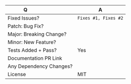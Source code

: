 <!--
Before making a PR, please read our contributing guidelines
https://github.com/babel/babel/blob/master/CONTRIBUTING.md

For issue references: Add a comma-separated list of a [closing word](https://help.github.com/articles/closing-issues-via-commit-messages/) followed by the ticket number fixed by the PR. (it should be underlined in the preview if done correctly)

If you are making a change that should have a docs update: submit another PR to https://github.com/babel/website
-->

| Q                        | A <!--(Can use an emoji 👍) -->
| ------------------------ | ---
| Fixed Issues?            | `Fixes #1, Fixes #2` <!-- remove the (`) quotes to link the issues -->
| Patch: Bug Fix?          |
| Major: Breaking Change?  |
| Minor: New Feature?      |
| Tests Added + Pass?      | Yes
| Documentation PR Link    | <!-- If only readme change, add `[skip ci]` to your commits -->
| Any Dependency Changes?  |
| License                  | MIT

<!-- Describe your changes below in as much detail as possible -->
